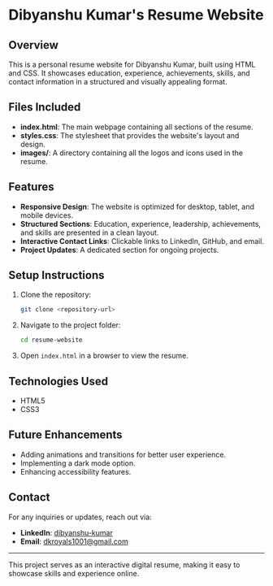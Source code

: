 # Dibyanshu Kumar's Resume Website

## Overview
This is a personal resume website for Dibyanshu Kumar, built using HTML and CSS. It showcases education, experience, achievements, skills, and contact information in a structured and visually appealing format.

## Files Included
- **index.html**: The main webpage containing all sections of the resume.
- **styles.css**: The stylesheet that provides the website's layout and design.
- **images/**: A directory containing all the logos and icons used in the resume.

## Features
- **Responsive Design**: The website is optimized for desktop, tablet, and mobile devices.
- **Structured Sections**: Education, experience, leadership, achievements, and skills are presented in a clean layout.
- **Interactive Contact Links**: Clickable links to LinkedIn, GitHub, and email.
- **Project Updates**: A dedicated section for ongoing projects.

## Setup Instructions
1. Clone the repository:
   ```sh
   git clone <repository-url>
   ```
2. Navigate to the project folder:
   ```sh
   cd resume-website
   ```
3. Open `index.html` in a browser to view the resume.

## Technologies Used
- HTML5
- CSS3

## Future Enhancements
- Adding animations and transitions for better user experience.
- Implementing a dark mode option.
- Enhancing accessibility features.

## Contact
For any inquiries or updates, reach out via:
- **LinkedIn**: [dibyanshu-kumar](https://www.linkedin.com/in/dibyanshu-kumar/)
- **Email**: [dkroyals1001@gmail.com](mailto:dkroyals1001@gmail.com)

---
This project serves as an interactive digital resume, making it easy to showcase skills and experience online.

